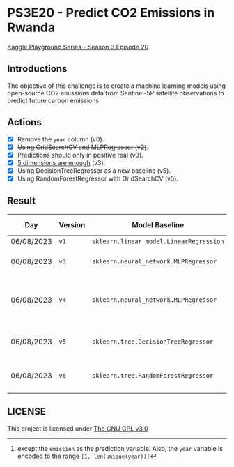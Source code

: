 # PS3E20 - Predict CO2 Emissions in Rwanda
[Kaggle Playground Series - Season 3 Episode 20](https://www.kaggle.com/competitions/playground-series-s3e20)


## Introductions
The objective of this challenge is to create a machine learning models using open-source CO2 emissions data from Sentinel-5P satellite observations to predict future carbon emissions.

## Actions
- [x] Remove the `year` column (v0).
- [x] ~~Using GridSearchCV and MLPRegressor (v2)~~.
- [x] Predictions should only in positive real (v3). 
- [x] [5 dimensions are enough](https://www.kaggle.com/competitions/playground-series-s3e20/discussion/429278) (v3).
- [x] Using DecisionTreeRegressor as a new baseline (v5).
- [x] Using RandomForestRegressor with GridSearchCV (v5).

## Result

| Day        | Version | Model Baseline                          | Features                                         | RMSE (train) | RMSE (test)  |
| ---------- | ------- | --------------------------------------- | ------------------------------------------------ | ------------ | ------------ |
| 06/08/2023 | `v1`    | `sklearn.linear_model.LinearRegression` | All[^1]                                          | 142.25429    | 4851.07446   |
| 06/08/2023 | `v3`    | `sklearn.neural_network.MLPRegressor`   | All except `year`                                | N/A          | 168.39246    |
| 06/08/2023 | `v4`    | `sklearn.neural_network.MLPRegressor`   | All except `year`, `emission = max(0, emission)` | 141.67652    | 166.10065    |
| 06/08/2023 | `v5`    | `sklearn.tree.DecisionTreeRegressor`    | `latitude`, `longitude` and `week_no`            | **15.09919** | **33.35922** |
| 06/08/2023 | `v6`    | `sklearn.tree.RandomForestRegressor`    | `latitude`, `longitude` and `week_no`            |              |              |

[^1]: except the `emission` as the prediction variable. Also, the `year` variable is encoded to the range `[1, len(unique(year))]`

## LICENSE
This project is licensed under [The GNU GPL v3.0](LICENSE)